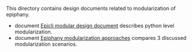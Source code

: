 This directory contains design documents related to modularization of epiphany. 

 * document [Epicli modular design document](modular-cli.md) describes python level modularization. 
 * document [Epiphany modularization approaches](modularization-approaches.md) compares 3 discussed modularization scenarios.  
 

